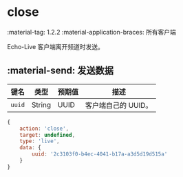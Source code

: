# close

<span class="feature-tag" title="最早可用版本" markdown>
    <span class="icon">:material-tag:</span>
    <span class="text">1.2.2</span>
</span>
<span class="feature-tag" title="终端类型" markdown>
    <span class="icon">:material-application-braces:</span>
    <span class="text">所有客户端</span>
</span>

Echo-Live 客户端离开频道时发送。

## :material-send: 发送数据
| 键名 | 类型 | 预期值 | 描述 |
| - | - | - | - |
| `uuid` | String | UUID | 客户端自己的 UUID。 |

``` javascript title="示例"
{
    action: 'close',
    target: undefined,
    type: 'live',
    data: {
        uuid: '2c3103f0-b4ec-4041-b17a-a3d5d19d515a'
    }
}
```